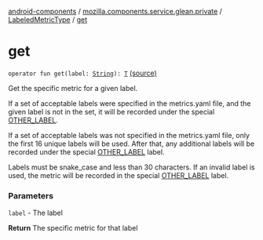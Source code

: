 [android-components](../../index.md) / [mozilla.components.service.glean.private](../index.md) / [LabeledMetricType](index.md) / [get](./get.md)

# get

`operator fun get(label: `[`String`](https://kotlinlang.org/api/latest/jvm/stdlib/kotlin/-string/index.html)`): `[`T`](index.md#T) [(source)](https://github.com/mozilla-mobile/android-components/blob/master/components/service/glean/src/main/java/mozilla/components/service/glean/private/LabeledMetricType.kt#L189)

Get the specific metric for a given label.

If a set of acceptable labels were specified in the metrics.yaml file,
and the given label is not in the set, it will be recorded under the
special [OTHER_LABEL](#).

If a set of acceptable labels was not specified in the metrics.yaml file,
only the first 16 unique labels will be used. After that, any additional
labels will be recorded under the special [OTHER_LABEL](#) label.

Labels must be snake_case and less than 30 characters. If an invalid label
is used, the metric will be recorded in the special [OTHER_LABEL](#) label.

### Parameters

`label` - The label

**Return**
The specific metric for that label

